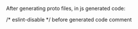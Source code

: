 After generating proto files, in js generated code:

/* eslint-disable */ before generated code comment

